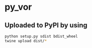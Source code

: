 # py_vor

## Uploaded to PyPI by using

```bash
python setup.py sdist bdist_wheel
twine upload dist/*
```